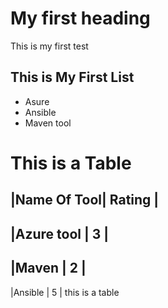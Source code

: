 # My first heading
This is my first test
## This is My First List
- Asure
- Ansible
- Maven tool
# This is a Table
|Name Of Tool| Rating |
-----------------------
|Azure tool | 3 |
----------------------
|Maven | 2 |
----------------------
|Ansible | 5 |
this is a table